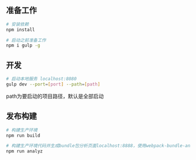 ## 准备工作
``` bash
# 安装依赖
npm install

# 启动之前准备工作
npm i gulp -g
```

## 开发

``` bash
# 启动本地服务 localhost:8080
gulp dev --port=[port] --path=[path]
```
path为要启动的项目路径，默认是全部启动

## 发布构建

``` bash
# 构建生产环境
npm run build

# 构建生产环境代码并生成bundle包分析页面localhost:8888，使用webpack-bundle-analyzer插件
npm run analyz
```


